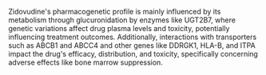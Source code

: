 Zidovudine's pharmacogenetic profile is mainly influenced by its metabolism through glucuronidation by enzymes like UGT2B7, where genetic variations affect drug plasma levels and toxicity, potentially influencing treatment outcomes. Additionally, interactions with transporters such as ABCB1 and ABCC4 and other genes like DDRGK1, HLA-B, and ITPA impact the drug's efficacy, distribution, and toxicity, specifically concerning adverse effects like bone marrow suppression.
